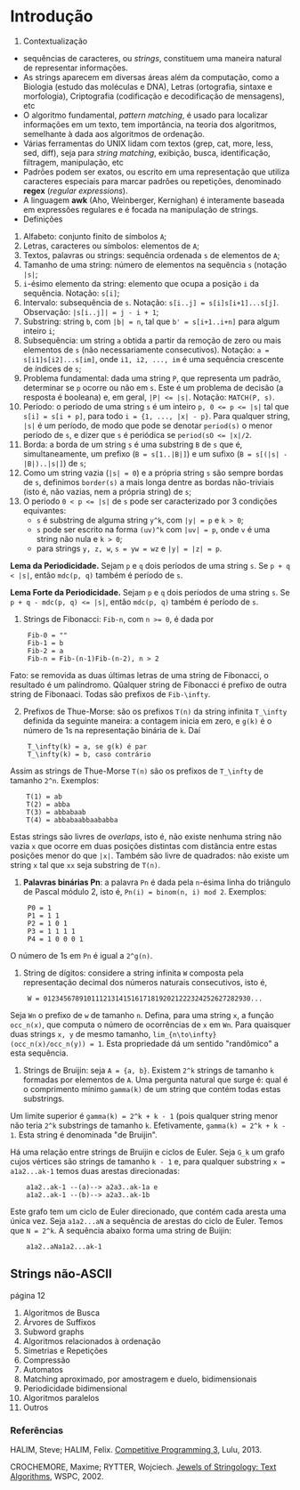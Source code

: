 Introdução
==========

1. Contextualização

* sequências de caracteres, ou _strings_, constituem uma maneira natural de
representar informações.
* As strings aparecem em diversas áreas além da computação, como a Biologia
(estudo das moléculas e DNA), Letras (ortografia, sintaxe e morfologia),
Criptografia (codificação e decodificação de mensagens), etc
* O algoritmo fundamental, _pattern matching_, é usado para localizar 
informações em um texto, tem importância, na teoria dos algoritmos, semelhante
à dada aos algoritmos de ordenação.
* Várias ferramentas do UNIX lidam com textos (grep, cat, more, less, sed, diff), seja para
_string matching_, exibição, busca, identificação, filtragem, manipulação, etc
* Padrões podem ser exatos, ou escrito em uma representação que utiliza 
caracteres especiais para marcar padrões ou repetições, denominado **regex** 
(_regular expressions_).
* A linguagem **awk** (Aho, Weinberger, Kernighan) é interamente baseada em
expressões regulares e é focada na manipulação de strings.
* Definições

1. Alfabeto: conjunto finito de símbolos `A`;
1. Letras, caracteres ou símbolos: elementos de `A`;
1. Textos, palavras ou strings: sequência ordenada `s` de elementos de `A`;
1. Tamanho de uma string: número de elementos na sequência `s` (notação `|s|`;
1. `i`-ésimo elemento da string: elemento que ocupa a posição `i` da sequência. Notação: `s[i]`;
1. Intervalo: subsequência de `s`. Notação: `s[i..j] = s[i]s[i+1]...s[j]`. Observação: `|s[i..j]| = j - i + 1`;
1. Substring: string `b`, com `|b| = n`, tal que `b' = s[i+1..i+n]` para algum inteiro `i`;
1. Subsequência: um string `a` obtida a partir da remoção de zero ou mais elementos de `s` (não necessariamente consecutivos). Notação: `a = s[i1]s[i2]...s[im]`,
onde `i1, i2, ..., im` é uma sequência crescente de índices de `s`;
1. Problema fundamental: dada uma string `P`, que representa um padrão, determinar se `p` ocorre ou não em `s`. Este é um problema de decisão (a resposta é
booleana) e, em geral, `|P| <= |s|`. Notação: `MATCH(P, s)`.
1. Período: o período de uma string `s` é um inteiro `p, 0 <= p <= |s|` tal que
`s[i] = s[i + p]`, para todo `i = {1, ..., |x| - p}`. Para qualquer string, `|s|` é um período, de modo que pode se denotar `period(s)` o menor período de `s`, e dizer que `s` é periódica se `period(sO <= |x|/2`.
1. Borda: a borda de um string `s` é uma substring `B` de `s` que é, simultaneamente, um prefixo (`B = s[1..|B|]`) e um sufixo (`B = s[(|s| - |B|)..|s|]`) de `s`;
1. Como um string vazia (`|s| = 0`) e a própria string `s` são sempre bordas de `s`, definimos `border(s)` a mais longa dentre as bordas não-triviais (isto é, não vazias, nem a própria string) de `s`;
1. O período `0 < p <= |s|` de `s` pode ser caracterizado por 3 condições equivantes:
    * `s` é substring de alguma string `y^k`, com `|y| = p` e `k > 0`;
    * `s` pode ser escrito na forma `(uv)^k` com `|uv| = p`, onde `v` é uma string não nula e `k > 0`;
    * para strings `y, z, w`, `s = yw = wz` e `|y| = |z| = p`.

**Lema da Periodicidade.** Sejam `p` e `q` dois períodos de uma string `s`. Se
`p + q < |s|`, então `mdc(p, q)` também é período de `s`.

**Lema Forte da Periodicidade.** Sejam `p` e `q` dois períodos de uma string `s`. Se 
`p + q - mdc(p, q) <= |s|`, então `mdc(p, q)` também é período de `s`.

1. Strings de Fibonacci: `Fib-n`, com `n >= 0`, é dada por

        Fib-0 = ""
        Fib-1 = b
        Fib-2 = a
        Fib-n = Fib-(n-1)Fib-(n-2), n > 2

Fato: se removida as duas últimas letras de uma string de Fibonacci, o resultado é um palíndromo. Qûalquer string de Fibonacci é prefixo de outra string de Fibonaaci. Todas são prefixos de `Fib-\infty`.

2. Prefixos de Thue-Morse: são os prefixos `T(n)` da string infinita `T_\infty`
definida da seguinte maneira: a contagem inicia em zero, e `g(k)` é o número
de 1s na representação binária de `k`. Daí 

        T_\infty(k) = a, se g(k) é par
        T_\infty(k) = b, caso contrário

Assim as strings de Thue-Morse `T(n)` são os prefixos de `T_\infty` de tamanho
`2^n`. Exemplos:

        T(1) = ab
        T(2) = abba
        T(3) = abbabaab
        T(4) = abbabaabbaababba

Estas strings são livres de _overlaps_, isto é, não existe nenhuma string não
vazia `x` que ocorre em duas posições distintas com distância entre estas
posições menor do que `|x|`. Também são livre de quadrados: não existe um
string `x` tal que `xx` seja substring de `T(n)`.

1. **Palavras binárias Pn**: a palavra `Pn` é dada pela `n`-ésima linha do triângulo de Pascal módulo 2, isto é, `Pn(i) = binom(n, i) mod 2`. Exemplos:

        P0 = 1
        P1 = 1 1
        P2 = 1 0 1
        P3 = 1 1 1 1
        P4 = 1 0 0 0 1

O número de 1s em `Pn` é igual a `2^g(n)`.

1. String de dígitos: considere a string infinita `W` composta pela representação decimal dos números naturais consecutivos, isto é,

        W = 0123456789101112131415161718192021222324252627282930...

Seja `Wn` o prefixo de `w` de tamanho `n`. Defina, para uma string `x`, a 
função `occ_n(x)`, que computa o número de ocorrências de `x` em `Wn`. Para quaisquer duas strings `x, y` de mesmo tamanho, `lim_{n\to\infty} (occ_n(x)/occ_n(y)) = 1`. Esta propriedade dá um sentido "randômico" a esta sequência.

1. Strings de Bruijin: seja `A = {a, b}`. Existem `2^k` strings de tamanho `k` 
formadas por elementos de `A`. Uma pergunta natural que surge é: qual é o 
comprimento mínimo `gamma(k)` de um string que contém todas estas substrings.

Um limite superior é `gamma(k) = 2^k + k - 1` (pois qualquer string menor não
teria `2^k` substrings de tamanho `k`. Efetivamente, `gamma(k) = 2^k + k - 1`.
Esta string é denominada "de Bruijin".

Há uma relação entre strings de Bruijin e ciclos de Euler. Seja `G_k` um grafo 
cujos vértices são strings de tamanho `k - 1` e, para qualquer substring
`x = a1a2...ak-1` temos duas arestas direcionadas:

        a1a2..ak-1 --(a)--> a2a3..ak-1a e
        a1a2..ak-1 --(b)--> a2a3..ak-1b

Este grafo tem um ciclo de Euler direcionado, que contém cada aresta uma única
vez. Seja `a1a2...aN` a sequência de arestas do ciclo de Euler. Temos que
`N = 2^k`. A sequência abaixo forma uma string de Buijin:

        a1a2..aNa1a2...ak-1

Strings não-ASCII
-----------------

página 12

1. Algoritmos de Busca
1. Árvores de Suffixos
1. Subword graphs
1. Algoritmos relacionados à ordenação
1. Simetrias e Repetições
1. Compressão
1. Automatos
1. Matching aproximado, por amostragem e duelo, bidimensionais
1. Periodicidade bidimensional
1. Algoritmos paralelos
1. Outros

### Referências

HALIM, Steve; HALIM, Felix. [Competitive Programming 3](http://cpbook.net/), Lulu, 2013.

CROCHEMORE, Maxime; RYTTER, Wojciech. [Jewels of Stringology: Text Algorithms](http://site.ebrary.com/lib/univbrasilia/reader.action?docID=10201155), WSPC, 2002.
